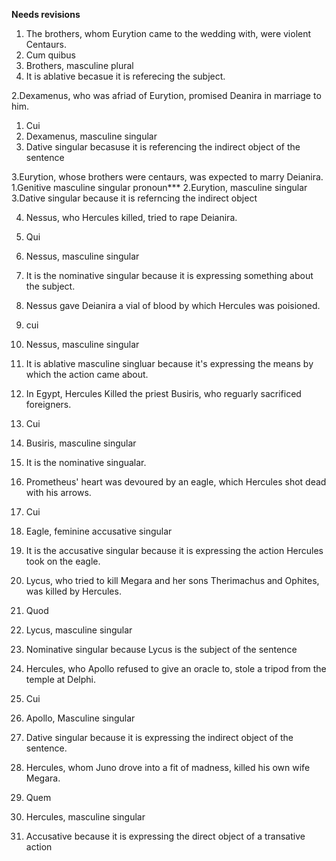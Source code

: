 **Needs revisions**

 1. The brothers, whom Eurytion came to the wedding with, were violent Centaurs. 
  1. Cum quibus 
  2. Brothers, masculine plural 
  3. It is ablative becasue it is referecing the subject. 
  
2.Dexamenus, who was afriad of Eurytion, promised Deanira in marriage to him. 
 1. Cui 
 2. Dexamenus, masculine singular 
 3. Dative singular becasuse it is referencing the indirect object of the sentence
  
3.Eurytion, whose brothers were centaurs, was expected to marry Deianira. 
 1.Genitive masculine singular pronoun***
 2.Eurytion, masculine singular 
 3.Dative singular because it is referncing the indirect object 
 
4. Nessus, who Hercules killed, tried to rape Deianira. 
 1. Qui 
 2. Nessus, masculine singular
 3. It is the nominative singular because it is expressing something about the subject. 
 
5. Nessus gave Deianira a vial of blood by which Hercules was poisioned. 
 1. cui 
 2. Nessus, masculine singular 
 3. It is ablative masculine singluar because it's expressing the means by which the action came about. 

6. In Egypt, Hercules Killed the priest Busiris, who reguarly sacrificed foreigners.  
 1. Cui 
 2. Busiris, masculine singular 
 3. It is the nominative singualar. 
 
7. Prometheus' heart was devoured by an eagle, which Hercules shot dead with his arrows. 
 1. Cui
 2. Eagle, feminine accusative singular 
 3. It is the accusative singular because it is expressing the action Hercules took on the eagle. 

8. Lycus, who tried to kill Megara and her sons Therimachus and Ophites, was killed by Hercules.  
 1. Quod
 2. Lycus, masculine singular 
 3. Nominative singular because Lycus is the subject of the sentence 

9. Hercules, who Apollo refused to give an oracle to, stole a tripod from the temple at Delphi.  
1. Cui 
2. Apollo, Masculine singular 
3. Dative singular because it is expressing the indirect object of the sentence. 

10. Hercules, whom Juno drove into a fit of madness, killed his own wife Megara. 
1. Quem
2. Hercules, masculine singular 
3. Accusative because it is expressing the direct object of a transative action 


